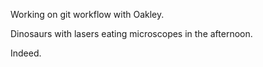 Working on git workflow with Oakley.

Dinosaurs with lasers eating microscopes in the afternoon.

Indeed.
